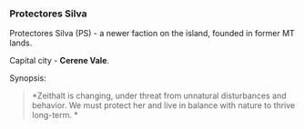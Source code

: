 ### Protectores Silva

Protectores Silva (PS) - a newer faction on the island, founded in former MT lands.

Capital city - **Cerene Vale**.

Synopsis:

> *Zeithalt is changing, under threat from unnatural disturbances and behavior. We must protect her and live in balance with nature to thrive long-term. *
<!--stackedit_data:
eyJoaXN0b3J5IjpbLTg2MDA4NjA1N119
-->